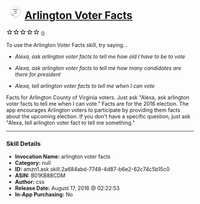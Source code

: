 # &nbsp;<img src="skill_icon" alt="Arlington Voter Facts icon" width="36"> [Arlington Voter Facts](http://alexa.amazon.com/#skills/amzn1.ask.skill.2a684abd-7748-4d87-b6e2-62c74c5b15c0)
![0 stars](../../images/ic_star_border_black_18dp_1x.png)![0 stars](../../images/ic_star_border_black_18dp_1x.png)![0 stars](../../images/ic_star_border_black_18dp_1x.png)![0 stars](../../images/ic_star_border_black_18dp_1x.png)![0 stars](../../images/ic_star_border_black_18dp_1x.png) 0

To use the Arlington Voter Facts skill, try saying...

* *Alexa, ask arlington voter facts to tell me how old I have to be to vote*

* *Alexa, ask arlington voter facts to tell me how many candidates are there for president*

* *Alexa, tell arlington voter facts to tell me when I can vote*

Facts for Arlington County of Virginia voters. Just ask "Alexa, ask arlington voter facts to tell me when I can vote." Facts are for the 2016 election. The app encourages Arlington voters to participate by providing them facts about the upcoming election. If you don't have a specific question, just ask "Alexa, tell arlington voter fact to tell me something."

***

### Skill Details

* **Invocation Name:** arlington voter facts
* **Category:** null
* **ID:** amzn1.ask.skill.2a684abd-7748-4d87-b6e2-62c74c5b15c0
* **ASIN:** B01KB88CDM
* **Author:** css
* **Release Date:** August 17, 2016 @ 02:22:53
* **In-App Purchasing:** No
